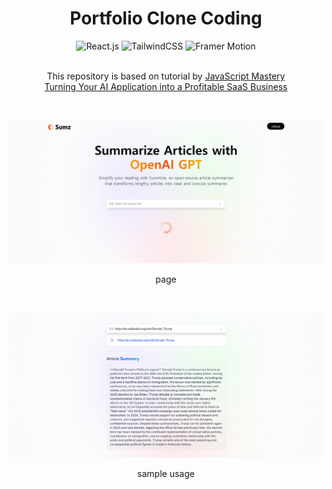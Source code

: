 <div align="center">
  <h1 align="center">Portfolio Clone Coding</h1>
  <div>
    <img src="https://img.shields.io/badge/React-20232A?style=for-the-badge&logo=react&logoColor=61DAFB" alt="React.js" />
    <img src="https://img.shields.io/badge/Tailwind_CSS-38B2AC?style=for-the-badge&logo=tailwind-css&logoColor=white" alt="TailwindCSS" />
    <img src="https://img.shields.io/badge/Redux-764ABC?style=for-the-badge&logo=redux&logoColor=white" alt="Framer Motion" />
  </div>
  <br />

  <p>
    This repository is based on tutorial by 
    <a href="https://www.youtube.com/@javascriptmastery" target="_blank">JavaScript Mastery</a> <br />
    <a href="https://www.youtube.com/watch?v=vpvtZZi5ZWk" target="_blank">Turning Your AI Application into a Profitable SaaS Business</a>
  </p>

  <br />

  <img
    src="./images/page.png"
    alt="page"
  />
  <p>page</p>

  <br />

  <img
    src="./images/sample.png"
    alt="sample usage"
  />
  <p>sample usage</p>
</div>
